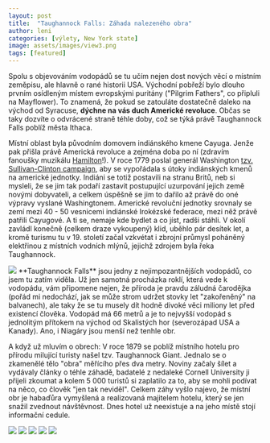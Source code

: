 ```yaml
---
layout: post
title:  "Taughannock Falls: Záhada nalezeného obra"
author: leni
categories: [výlety, New York state]
image: assets/images/view3.png
tags: [featured]
---
```


Spolu s objevováním vodopádů se tu učím nejen dost nových věcí o místním zeměpisu, ale hlavně o rané historii USA. Východní pobřeží bylo dlouho prvním osídleným místem evropskými puritány ("Pilgrim Fathers", co připluli na Mayflower). To znamená, že pokud se zatouláte dostatečně daleko na východ od Syracuse, **dýchne na vás duch Americké revoluce**. Občas se taky dozvíte o odvrácené straně téhle doby, což se týká právě Taughannock Falls poblíž města Ithaca.

Místní oblast byla původním domovem indiánského kmene Cayuga. Jenže pak přišla právě Americká revoluce a zejména doba po ní (zdravím fanoušky muzikálu <a href="https://www.youtube.com/watch?v=DcD9ADx_Rh4">Hamilton</a>!). V roce 1779 poslal generál Washington <a href="https://www.nps.gov/fost/learn/historyculture/the-western-expedition-against-the-six-nations-1779.htm">tzv. Sullivan-Clinton campaign</a>, aby se vypořádala s útoky indiánských kmenů na americké jednotky. Indiáni se totiž postavili na stranu Britů, neb si mysleli, že se jim tak podaří zastavit postupující uzurpování jejich země novými dobyvateli, a celkem úspěšně se jim to dařilo až právě do oné výpravy vyslané Washingtonem. Americké revoluční jednotky srovnaly se zemí mezi 40 - 50 vesnicemi indiánské Irokézské federace, mezi něž právě patřili Cayugové. A ti se, nemaje kde bydlet a co jíst, radši stáhli. V okolí zavládl konečně (celkem draze vykoupený) klid, uběhlo pár desítek let, a kromě turismu tu v 19. století začal vzkvétat i zbrojní průmysl poháněný elektřinou z místních vodních mlýnů, jejichž zdrojem byla řeka Taughannock.

<img src="/assets/images/gorge2.png">
**Taughannock Falls** jsou jedny z nejimpozantnějších vodopádů, co jsem tu zatím viděla. Už jen samotná procházka roklí, která vede k vodopádu, vám připomene nejen, že příroda je pravdu záludná čarodějka (pořád mi nedochází, jak se může strom udržet stovky let "zakořeněný" na balvanech), ale taky že se tu musely dít hodně divoké věci miliony let před existencí člověka. Vodopád má 66 metrů a je to nejvyšší vodopád s jednolitým přítokem na východ od Skalistých hor (severozápad USA a Kanady). Ano, i Niagáry jsou menší než tenhle obr.

A když už mluvím o obrech: V roce 1879 se poblíž místního hotelu pro přírodu milující turisty našel tzv. Taughannock Giant. Jednalo se o zkamenělé tělo "obra" měřícího přes dva metry. Noviny začaly šílet a vydávaly články o téhle záhadě, badatelé z nedaleké Cornell University ji přijeli zkoumat a kolem 5 000 turistů si zaplatilo za to, aby se mohli podívat na něco, co člověk "jen tak neviděl". Celkem záhy vyšlo najevo, že místní obr je habaďůra vymyšlená a realizovaná majitelem hotelu, který se jen snažil zvednout návštěvnost. Dnes hotel už neexistuje a na jeho místě stojí informační cedule.

<img src="/assets/images/beginning.png">
<img src="/assets/images/signs.png">
<img src="/assets/images/gorge.png">
<img src="/assets/images/trees.png">
<img src="/assets/images/view.png">

